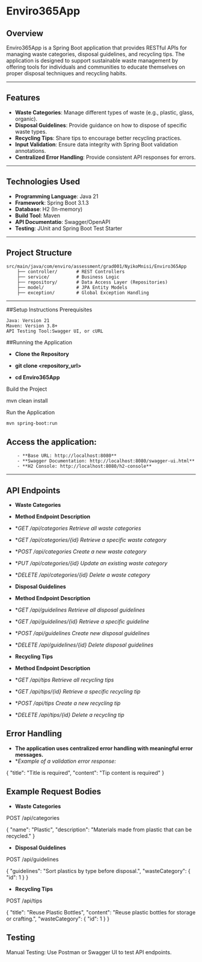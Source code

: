 # Enviro365App

## Overview
Enviro365App is a Spring Boot application that provides RESTful APIs for managing waste categories, disposal guidelines, and recycling tips. The application is designed to support sustainable waste management by offering tools for individuals and communities to educate themselves on proper disposal techniques and recycling habits.

---

## Features
- **Waste Categories**: Manage different types of waste (e.g., plastic, glass, organic).
- **Disposal Guidelines**: Provide guidance on how to dispose of specific waste types.
- **Recycling Tips**: Share tips to encourage better recycling practices.
- **Input Validation**: Ensure data integrity with Spring Boot validation annotations.
- **Centralized Error Handling**: Provide consistent API responses for errors.

---

## Technologies Used
- **Programming Language**: Java 21
- **Framework**: Spring Boot 3.1.3
- **Database**: H2 (In-memory)
- **Build Tool**: Maven
- **API Documentatio**: Swagger/OpenAPI
- **Testing**: JUnit and Spring Boot Test Starter

---

## Project Structure
```plaintext
src/main/java/com/enviro/assessment/grad001/NyikoMnisi/Enviro365App
    ├── controller/       # REST Controllers
    ├── service/          # Business Logic
    ├── repository/       # Data Access Layer (Repositories)
    ├── model/            # JPA Entity Models
    ├── exception/        # Global Exception Handling
```
---
##Setup Instructions
Prerequisites

    Java: Version 21
    Maven: Version 3.8+
    API Testing Tool:Swagger UI, or cURL

##Running the Application

- **Clone the Repository**

- **git clone <repository_url>**
- **cd Enviro365App**

Build the Project

mvn clean install

Run the Application

    mvn spring-boot:run

   ## Access the application:
        - **Base URL: http://localhost:8080**
        - **Swagger Documentation: http://localhost:8080/swagger-ui.html**
        - **H2 Console: http://localhost:8080/h2-console**
---

## API Endpoints
- **Waste Categories**
- **Method	Endpoint	Description**
  
- **GET	/api/categories	Retrieve all waste categories*
- **GET	/api/categories/{id}	Retrieve a specific waste category*
- **POST /api/categories	Create a new waste category*
- **PUT	/api/categories/{id}	Update an existing waste category*
- **DELETE	/api/categories/{id}	Delete a waste category*
- **Disposal Guidelines**
- **Method	Endpoint	Description**
- **GET	/api/guidelines	Retrieve all disposal guidelines*
- **GET	/api/guidelines/{id}	Retrieve a specific guideline*
- **POST	/api/guidelines	Create new disposal guidelines*
- **DELETE	/api/guidelines/{id}	Delete disposal guidelines*
- **Recycling Tips**
- **Method	Endpoint	Description**
- **GET	/api/tips	Retrieve all recycling tips*
- **GET	/api/tips/{id}	Retrieve a specific recycling tip*
- **POST	/api/tips	Create a new recycling tip*
- **DELETE	/api/tips/{id}	Delete a recycling tip*

## Error Handling

- **The application uses centralized error handling with meaningful error messages.**
- **Example of a validation error response:*

{
  "title": "Title is required",
  "content": "Tip content is required"
}

## Example Request Bodies
- **Waste Categories**

POST /api/categories

{
  "name": "Plastic",
  "description": "Materials made from plastic that can be recycled."
}

- **Disposal Guidelines**

POST /api/guidelines

{
  "guidelines": "Sort plastics by type before disposal.",
  "wasteCategory": {
    "id": 1
  }
}

- **Recycling Tips**

POST /api/tips

{
  "title": "Reuse Plastic Bottles",
  "content": "Reuse plastic bottles for storage or crafting.",
  "wasteCategory": {
    "id": 1
  }
}

## Testing
Manual Testing: Use Postman or Swagger UI to test API endpoints.
